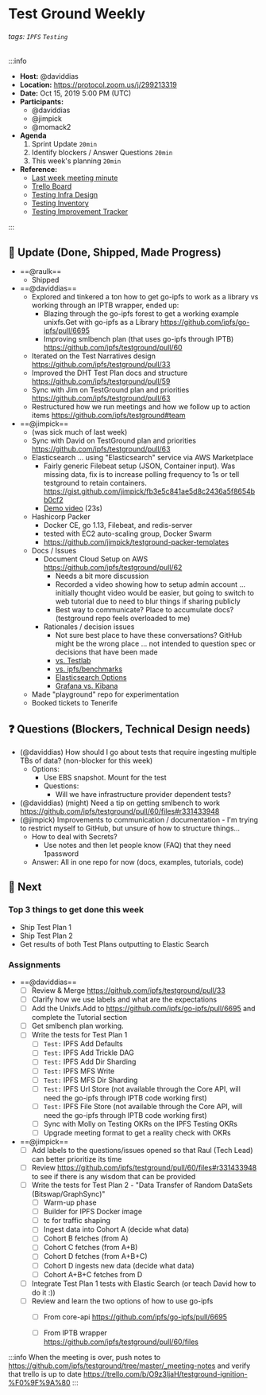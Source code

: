 Test Ground Weekly
===

###### tags: `IPFS` `Testing`

:::info
- **Host:** @daviddias
- **Location:** https://protocol.zoom.us/j/299213319
- **Date:** Oct 15, 2019 5:00 PM (UTC)
- **Participants:**
    - @daviddias
    - @jimpick
    - @momack2
- **Agenda**
  1. Sprint Update `20min`
  2. Identify blockers / Answer Questions `20min`
  3. This week's planning `20min`
- **Reference:** 
  - [Last week meeting minute](/s/template-meeting-note)
  - [Trello Board](https://trello.com/b/O9z3ljaH/testground-ignition-%F0%9F%9A%80)
  - [Testing Infra Design](https://github.com/ipfs/testground/blob/master/docs/SPEC.md)
  - [Testing Inventory](https://github.com/ipfs/testground/blob/master/docs/test-inventory.md)
  - [Testing Improvement Tracker](https://docs.google.com/spreadsheets/d/1xyqyGUF-oe3x9ln88YonVeOMWWdknik74lVgL_3dBY8/edit#gid=0)

:::

## :mega: Update (Done, Shipped, Made Progress)

- ==@raulk==
  - Shipped
- ==@daviddias==
  - Explored and tinkered a ton how to get go-ipfs to work as a library vs working through an IPTB wrapper, ended up:
    - Blazing through the go-ipfs forest to get a working example unixfs.Get with go-ipfs as a Library https://github.com/ipfs/go-ipfs/pull/6695
    - Improving smlbench plan (that uses go-ipfs through IPTB) https://github.com/ipfs/testground/pull/60 
  - Iterated on the Test Narratives design https://github.com/ipfs/testground/pull/33
  - Improved the DHT Test Plan docs and structure https://github.com/ipfs/testground/pull/59
  - Sync with Jim on TestGround plan and priorities https://github.com/ipfs/testground/pull/63
  - Restructured how we run meetings and how we follow up to action items  https://github.com/ipfs/testground#team
- ==@jimpick==
  - (was sick much of last week)
  - Sync with David on TestGround plan and priorities https://github.com/ipfs/testground/pull/63
  - Elasticsearch ... using "Elasticsearch" service via AWS Marketplace
    - Fairly generic Filebeat setup (JSON, Container input). Was missing data, fix is to increase polling frequency to 1s or tell testground to retain containers. https://gist.github.com/jimpick/fb3e5c841ae5d8c2436a5f8654bb0cf2
    - [Demo video](https://ipfs.io/ipfs/Qmahm2x4UGqGgkeVhijTF1SvmekhiphfLgK2uQxTU95y8P/testground-filebeat.mp4) (23s)
  - Hashicorp Packer
    - Docker CE, go 1.13, Filebeat, and redis-server
    - tested with EC2 auto-scaling group, Docker Swarm
    - https://github.com/jimpick/testground-packer-templates
  - Docs / Issues
    - Document Cloud Setup on AWS https://github.com/ipfs/testground/pull/62
      - Needs a bit more discussion
      - Recorded a video showing how to setup admin account ... initially thought video would be easier, but going to switch to web tutorial due to need to blur things if sharing publicly
      - Best way to communicate? Place to accumulate docs? (testground repo feels overloaded to me)
    - Rationales / decision issues
      - Not sure best place to have these conversations? GitHub might be the wrong place ... not intended to question spec or decisions that have been made
      - [vs. Testlab](https://github.com/ipfs/testground/issues/64)
      - [vs. ipfs/benchmarks](https://github.com/ipfs/testground/issues/66)
      - [Elasticsearch Options](https://github.com/ipfs/testground/issues/67)
      - [Grafana vs. Kibana](https://github.com/ipfs/testground/issues/68)
  - Made "playground" repo for experimentation
  - Booked tickets to Tenerife
  

## :question: Questions (Blockers, Technical Design needs)

- (@daviddias) How should I go about tests that require ingesting multiple TBs of data? (non-blocker for this week)
    - Options:
      - Use EBS snapshot. Mount for the test
      - Questions:
        - Will we have infrastructure provider dependent tests?
- (@daviddias) (might) Need a tip on getting smlbench to work https://github.com/ipfs/testground/pull/60/files#r331433948
- (@jimpick) Improvements to communication / documentation - I'm trying to restrict myself to GitHub, but unsure of how to structure things...
  - How to deal with Secrets?
    - Use <INSERT TOKEN HERE> notes and then let people know (FAQ) that they need 1password
  - Answer: All in one repo for now (docs, examples, tutorials, code)

## :dart: Next

### Top 3 things to get done this week

- Ship Test Plan 1
- Ship Test Plan 2
- Get results of both Test Plans outputting to Elastic Search

### Assignments

- ==@daviddias==
  - [ ] Review & Merge https://github.com/ipfs/testground/pull/33
  - [ ] Clarify how we use labels and what are the expectations
  - [ ] Add the Unixfs.Add to https://github.com/ipfs/go-ipfs/pull/6695 and complete the Tutorial section
  - [ ] Get smlbench plan working.
  - [ ] Write the tests for Test Plan 1
    - [ ] `Test:` IPFS Add Defaults
    - [ ] `Test:` IPFS Add Trickle DAG
    - [ ] `Test:` IPFS Add Dir Sharding
    - [ ] `Test:` IPFS MFS Write
    - [ ] `Test:` IPFS MFS Dir Sharding
    - [ ] `Test:` IPFS Url Store (not available through the Core API, will need the go-ipfs through IPTB code working first)
    - [ ] `Test:` IPFS File Store (not available through the Core API, will need the go-ipfs through IPTB code working first)
    - [ ] Sync with Molly on Testing OKRs on the IPFS Testing OKRs
    - [ ] Upgrade meeting format to get a reality check with OKRs
- ==@jimpick==
  - [ ] Add labels to the questions/issues opened so that Raul (Tech Lead) can better prioritize its time
  - [ ] Review https://github.com/ipfs/testground/pull/60/files#r331433948 to see if there is any wisdom that can be provided
  - [ ] Write the tests for Test Plan 2 - "Data Transfer of Random DataSets (Bitswap/GraphSync)"
    - [ ] Warm-up phase
    - [ ] Builder for IPFS Docker image
    - [ ] tc for traffic shaping
    - [ ] Ingest data into Cohort A (decide what data)
    - [ ] Cohort B fetches (from A)
    - [ ] Cohort C fetches (from A+B)
    - [ ] Cohort D fetches (from A+B+C)
    - [ ] Cohort D ingests new data (decide what data)
    - [ ] Cohort A+B+C fetches from D
  - [ ] Integrate Test Plan 1 tests with Elastic Search (or teach David how to do it :))
  - [ ] Review and learn the two options of how to use go-ipfs
    - [ ] From core-api https://github.com/ipfs/go-ipfs/pull/6695
    - [ ] From IPTB wrapper https://github.com/ipfs/testground/pull/60/files


:::info
When the meeting is over, push notes to https://github.com/ipfs/testground/tree/master/_meeting-notes and verify that trello is up to date https://trello.com/b/O9z3ljaH/testground-ignition-%F0%9F%9A%80
:::
